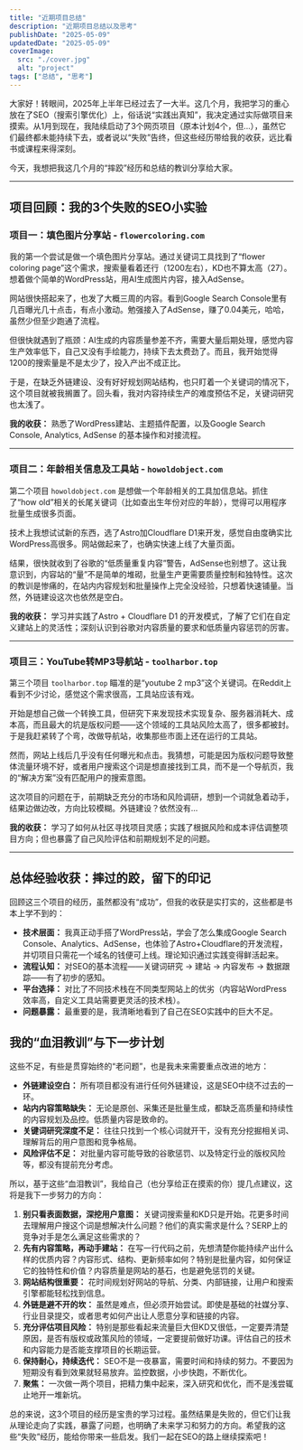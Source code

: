 ```yaml
---
title: "近期项目总结"
description: "近期项目总结以及思考"
publishDate: "2025-05-09"
updatedDate: "2025-05-09"
coverImage:
  src: "./cover.jpg"
  alt: "project"
tags: ["总结", "思考"]
---
```


大家好！转眼间，2025年上半年已经过去了一大半。这几个月，我把学习的重心放在了SEO（搜索引擎优化）上，俗话说“实践出真知”，我决定通过实际做项目来摸索。从1月到现在，我陆续启动了3个网页项目（原本计划4个，但...），虽然它们最终都未能持续下去，或者说以“失败”告终，但这些经历带给我的收获，远比看书或课程来得深刻。

今天，我想把我这几个月的“摔跤”经历和总结的教训分享给大家。

---

## 项目回顾：我的3个失败的SEO小实验

### 项目一：填色图片分享站 - `flowercoloring.com`

我的第一个尝试是做一个填色图片分享站。通过关键词工具找到了“flower coloring page”这个需求，搜索量看着还行（1200左右），KD也不算太高（27）。想着做个简单的WordPress站，用AI生成图片内容，接入AdSense。

网站很快搭起来了，也发了大概三周的内容。看到Google Search Console里有几百曝光几十点击，有点小激动。勉强接入了AdSense，赚了0.04美元，哈哈，虽然少但至少跑通了流程。

但很快就遇到了瓶颈：AI生成的内容质量参差不齐，需要大量后期处理，感觉内容生产效率低下，自己又没有手绘能力，持续下去太费劲了。而且，我开始觉得1200的搜索量是不是太少了，投入产出不成正比。

于是，在缺乏外链建设、没有好好规划网站结构，也只盯着一个关键词的情况下，这个项目就被我搁置了。回头看，我对内容持续生产的难度预估不足，关键词研究也太浅了。

**我的收获：** 熟悉了WordPress建站、主题插件配置，以及Google Search Console, Analytics, AdSense 的基本操作和对接流程。

---

### 项目二：年龄相关信息及工具站 - `howoldobject.com`

第二个项目 `howoldobject.com` 是想做一个年龄相关的工具加信息站。抓住了“how old”相关的长尾关键词（比如查出生年份对应的年龄），觉得可以用程序批量生成很多页面。

技术上我想试试新的东西，选了Astro加Cloudflare D1来开发，感觉自由度确实比WordPress高很多。网站做起来了，也确实快速上线了大量页面。

结果，很快就收到了谷歌的“低质量重复内容”警告，AdSense也别想了。这让我意识到，内容站的“量”不是简单的堆砌，批量生产更需要质量控制和独特性。这次的教训是惨痛的，在站内内容规划和批量操作上完全没经验，只想着快速铺量。当然，外链建设这次也依然是空白。

**我的收获：** 学习并实践了Astro + Cloudflare D1 的开发模式，了解了它们在自定义建站上的灵活性；深刻认识到谷歌对内容质量的要求和低质量内容惩罚的厉害。

---

### 项目三：YouTube转MP3导航站 - `toolharbor.top`

第三个项目 `toolharbor.top` 瞄准的是“youtube 2 mp3”这个关键词。在Reddit上看到不少讨论，感觉这个需求很高，工具站应该有戏。

开始是想自己做一个转换工具，但研究下来发现技术实现复杂、服务器消耗大、成本高，而且最大的坑是版权问题——这个领域的工具站风险太高了，很多都被封。于是我赶紧转了个弯，改做导航站，收集那些市面上还在运行的工具站。

然而，网站上线后几乎没有任何曝光和点击。我猜想，可能是因为版权问题导致整体流量环境不好，或者用户搜索这个词是想直接找到工具，而不是一个导航页，我的“解决方案”没有匹配用户的搜索意图。

这次项目的问题在于，前期缺乏充分的市场和风险调研，想到一个词就急着动手，结果边做边改，方向比较模糊。外链建设？依然没有...

**我的收获：** 学习了如何从社区寻找项目灵感；实践了根据风险和成本评估调整项目方向；但也暴露了自己风险评估和前期规划不足的问题。

---

## 总体经验收获：摔过的跤，留下的印记

回顾这三个项目的经历，虽然都没有“成功”，但我的收获是实打实的，这些都是书本上学不到的：

* **技术层面：** 我真正动手搭了WordPress站，学会了怎么集成Google Search Console、Analytics、AdSense，也体验了Astro+Cloudflare的开发流程，并切项目只需花一个域名的钱便可上线。理论知识通过实践变得鲜活起来。
* **流程认知：** 对SEO的基本流程——关键词研究 -> 建站 -> 内容发布 -> 数据跟踪——有了初步的感知。
* **平台选择：** 对比了不同技术栈在不同类型网站上的优劣（内容站WordPress效率高，自定义工具站需要更灵活的技术栈）。
* **问题暴露：** 最重要的是，我清晰地看到了自己在SEO实践中的巨大不足。

## 我的“血泪教训”与下一步计划

这些不足，有些是贯穿始终的“老问题”，也是我未来需要重点改进的地方：

* **外链建设空白：** 所有项目都没有进行任何外链建设，这是SEO中绕不过去的一环。
* **站内内容策略缺失：** 无论是原创、采集还是批量生成，都缺乏高质量和持续性的内容规划及品控。低质量内容是致命的。
* **关键词研究深度不足：** 往往只找到一个核心词就开干，没有充分挖掘相关词、理解背后的用户意图和竞争格局。
* **风险评估不足：** 对批量内容可能导致的谷歌惩罚、以及特定行业的版权风险等，都没有提前充分考虑。

所以，基于这些“血泪教训”，我给自己（也分享给正在摸索的你）提几点建议，这将是我下一步努力的方向：

1.  **别只看表面数据，深挖用户意图：** 关键词搜索量和KD只是开始。花更多时间去理解用户搜这个词是想解决什么问题？他们的真实需求是什么？SERP上的竞争对手是怎么满足这些需求的？
2.  **先有内容策略，再动手建站：** 在写一行代码之前，先想清楚你能持续产出什么样的优质内容？内容形式、结构、更新频率如何？特别是批量内容，如何保证它的独特性和价值？内容质量是网站的基石，也是避免惩罚的关键。
3.  **网站结构很重要：** 花时间规划好网站的导航、分类、内部链接，让用户和搜索引擎都能轻松找到信息。
4.  **外链是避不开的坎：** 虽然是难点，但必须开始尝试。即使是基础的社媒分享、行业目录提交，或者思考如何产出让人愿意分享和链接的内容。
5.  **充分评估项目风险：** 特别是那些看起来流量巨大但KD又很低，一定要弄清楚原因，是否有版权或政策风险的领域，一定要提前做好功课。评估自己的技术和内容能力是否能支撑项目的长期运营。
6.  **保持耐心，持续迭代：** SEO不是一夜暴富，需要时间和持续的努力。不要因为短期没有看到效果就轻易放弃。监控数据，小步快跑，不断优化。
7.  **聚焦：** 一次做一两个项目，把精力集中起来，深入研究和优化，而不是浅尝辄止地开一堆新坑。

总的来说，这3个项目的经历是宝贵的学习过程。虽然结果是失败的，但它们让我从理论走向了实践，暴露了问题，也明确了未来学习和努力的方向。希望我的这些“失败”经历，能给你带来一些启发。我们一起在SEO的路上继续探索吧！

